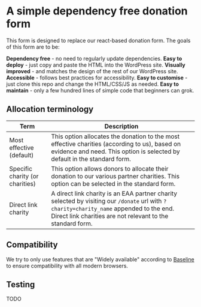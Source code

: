 # A simple dependency free donation form
This form is designed to replace our react-based donation form. The goals of this form are to be:

**Dependency free** - no need to regularly update dependencies.
**Easy to deploy** - just copy and paste the HTML into the WordPress site.
**Visually improved** - and matches the design of the rest of our WordPress site.
**Accessible** - follows best practices for accessibility.
**Easy to customise** - just clone this repo and change the HTML/CSS/JS as needed.
**Easy to maintain** - only a few hundred lines of simple code that beginners can grok.

## Allocation terminology
| Term   | Description   |
|--------|---------------|
| Most effective (default) | This option allocates the donation to the most effective charities (according to us), based on evidence and need. This option is selected by default in the standard form. |
| Specific charity (or charities)  | This option allows donors to allocate their donation to our various partner charities. This option can be selected in the standard form. |
| Direct link charity | A direct link charity is an EAA partner charity selected by visiting our  `/donate`  url with  `?charity=charity_name`  appended to the end. Direct link charities are not relevant to the standard form. |

## Compatibility
We try to only use features that are "Widely available" according to [Baseline](https://web.dev/baseline) to ensure compatibility with all modern browsers.

## Testing
TODO